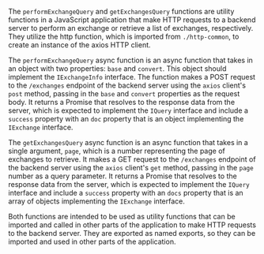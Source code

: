 The `performExchangeQuery` and `getExchangesQuery` functions are utility functions in a JavaScript application that make HTTP requests to a backend server to perform an exchange or retrieve a list of exchanges, respectively. They utilize the http function, which is imported from `./http-common`, to create an instance of the axios HTTP client.

The `performExchangeQuery` async function is an async function that takes in an object with two properties: `base` and `convert`. This object should implement the `IExchangeInfo` interface. The function makes a POST request to the `/exchanges` endpoint of the backend server using the `axios` client's `post` method, passing in the `base` and `convert` properties as the request body. It returns a Promise that resolves to the response data from the server, which is expected to implement the `IQuery` interface and include a `success` property with an `doc` property that is an object implementing the `IExchange` interface.

The `getExchangesQuery` async function is an async function that takes in a single argument, `page`, which is a number representing the page of exchanges to retrieve. It makes a GET request to the `/exchanges` endpoint of the backend server using the `axios` client's `get` method, passing in the `page` number as a query parameter. It returns a Promise that resolves to the response data from the server, which is expected to implement the `IQuery` interface and include a `success` property with an `docs` property that is an array of objects implementing the `IExchange` interface.

Both functions are intended to be used as utility functions that can be imported and called in other parts of the application to make HTTP requests to the backend server. They are exported as named exports, so they can be imported and used in other parts of the application.
